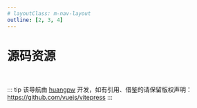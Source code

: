 ```yaml
---
# layoutClass: m-nav-layout
outline: [2, 3, 4]
---
```


<script setup>
// import MNavLinks from '../../components/MNavLinks.vue'

import { NAV_DATA } from './data'
</script>
<!-- <style src="./index.scss"></style> -->

# 源码资源

<MNavLinks v-for="{title, items} in NAV_DATA" :title="title" :items="items"/>

<br />

::: tip
该导航由 [huangpw](https://github.com/vuejs/vitepress) 开发，如有引用、借鉴的请保留版权声明：<https://github.com/vuejs/vitepress>
:::
